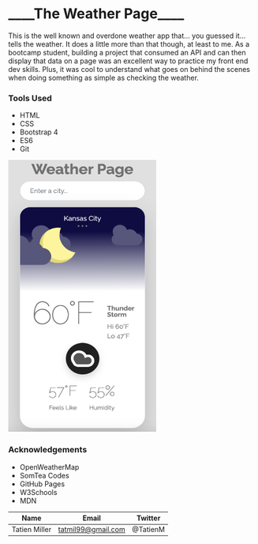 # \_**\_\_**\_The Weather Page\_**\_\_**\_

This is the well known and overdone weather app that... you guessed it... tells the weather. It does a little more than that though, at least to me. As a bootcamp student, building a project that consumed an API and can then display that data on a page was an excellent way to practice my front end dev skills. Plus, it was cool to understand what goes on behind the scenes when doing something as simple as checking the weather.

### Tools Used

- HTML
- CSS
- Bootstrap 4
- ES6
- Git

<!-- ![Image of my weather app](https://github.com/tatmil-99/weatherApp/blob/main/img/Screen%20Shot%202021-04-15%20at%2010.54.43%20AM.png) -->
<img src="https://github.com/tatmil-99/weatherApp/blob/main/img/Screen%20Shot%202021-04-15%20at%2010.54.43%20AM.png" width="300" height="550">

### Acknowledgements

- OpenWeatherMap
- SomTea Codes
- GitHub Pages
- W3Schools
- MDN

| Name          | Email              | Twitter  |
| ------------- | ------------------ | -------- |
| Tatien Miller | tatmil99@gmail.com | @TatienM |
